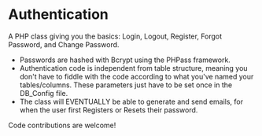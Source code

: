 Authentication
==================

A PHP class giving you the basics: Login, Logout, Register, Forgot Password, and Change Password.

- Passwords are hashed with Bcrypt using the PHPass framework.
- Authentication code is independent from table structure, meaning you don't have to fiddle with the code according to what you've named your tables/columns. 
  These parameters just have to be set once in the DB_Config file.
- The class will EVENTUALLY be able to generate and send emails, for when the user first Registers or Resets their password. 

Code contributions are welcome!
